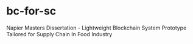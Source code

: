 # bc-for-sc
Napier Masters Dissertation - Lightweight Blockchain System Prototype Tailored for Supply Chain In Food Industry
